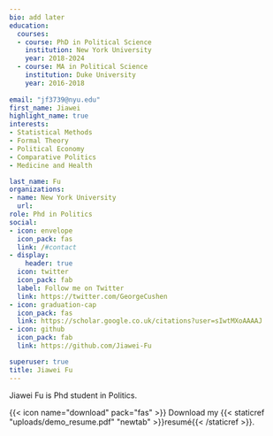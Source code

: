 ```yaml
---
bio: add later
education:
  courses:
  - course: PhD in Political Science
    institution: New York University
    year: 2018-2024
  - course: MA in Political Science
    institution: Duke University
    year: 2016-2018
  
email: "jf3739@nyu.edu"
first_name: Jiawei
highlight_name: true
interests:
- Statistical Methods
- Formal Theory
- Political Economy
- Comparative Politics
- Medicine and Health

last_name: Fu
organizations:
- name: New York University
  url: 
role: Phd in Politics
social:
- icon: envelope
  icon_pack: fas
  link: /#contact
- display:
    header: true
  icon: twitter
  icon_pack: fab
  label: Follow me on Twitter
  link: https://twitter.com/GeorgeCushen
- icon: graduation-cap
  icon_pack: fas
  link: https://scholar.google.co.uk/citations?user=sIwtMXoAAAAJ
- icon: github
  icon_pack: fab
  link: https://github.com/Jiawei-Fu

superuser: true
title: Jiawei Fu 
---
```


Jiawei Fu is Phd student in Politics.

{{< icon name="download" pack="fas" >}} Download my {{< staticref "uploads/demo_resume.pdf" "newtab" >}}resumé{{< /staticref >}}.
